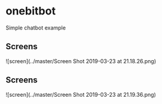 # onebitbot
Simple chatbot example

## Screens
![screen](../master/Screen Shot 2019-03-23 at 21.18.26.png)

## Screens
![screen](../master/Screen Shot 2019-03-23 at 21.19.36.png)
